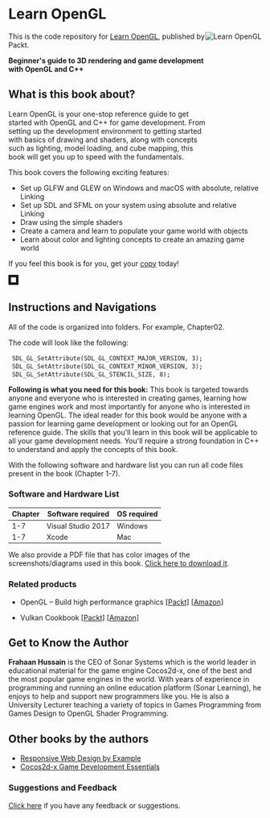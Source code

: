 # Learn OpenGL

<a href="https://www.packtpub.com/game-development/learn-opengl?utm_source=github&utm_medium=repository&utm_campaign=9781789340365"><img src="https://www.packtpub.com/sites/default/files/B11259.png" alt="Learn OpenGL" height="256px" align="right"></a>

This is the code repository for [Learn OpenGL](https://www.packtpub.com/game-development/learn-opengl?utm_source=github&utm_medium=repository&utm_campaign=9781789340365), published by Packt.

**Beginner's guide to 3D rendering and game development with OpenGL and C++**

## What is this book about?
Learn OpenGL is your one-stop reference guide to get started with OpenGL and C++ for game development. From setting up the development environment to getting started with basics of drawing and shaders, along with concepts such as lighting, model loading, and cube mapping, this book will get you up to speed with the fundamentals.

This book covers the following exciting features:
* Set up GLFW and GLEW on Windows and macOS with absolute, relative Linking
* Set up SDL and SFML on your system using absolute and relative Linking
* Draw using the simple shaders
* Create a camera and learn to populate your game world with objects
* Learn about color and lighting concepts to create an amazing game world


If you feel this book is for you, get your [copy](https://www.amazon.com/dp/1789340365) today!

<a href="https://www.packtpub.com/?utm_source=github&utm_medium=banner&utm_campaign=GitHubBanner"><img src="https://raw.githubusercontent.com/PacktPublishing/GitHub/master/GitHub.png" 
alt="https://www.packtpub.com/" border="5" /></a>


## Instructions and Navigations
All of the code is organized into folders. For example, Chapter02.

The code will look like the following:
```
 SDL_GL_SetAttribute(SDL_GL_CONTEXT_MAJOR_VERSION, 3);
 SDL_GL_SetAttribute(SDL_GL_CONTEXT_MINOR_VERSION, 3);
 SDL_GL_SetAttribute(SDL_GL_STENCIL_SIZE, 8);
```

**Following is what you need for this book:**
This book is targeted towards anyone and everyone who is interested in creating games, learning how game engines work and most importantly for anyone who is interested in learning OpenGL. The ideal reader for this book would be anyone with a passion for learning game development or looking out for an OpenGL reference guide. The skills that you'll learn in this book will be applicable to all your game development needs. You'll require a strong foundation in C++ to understand and apply the concepts of this book. 

With the following software and hardware list you can run all code files present in the book (Chapter 1-7).

### Software and Hardware List

| Chapter  | Software required                   | OS required                        |
| -------- | ------------------------------------| -----------------------------------|
| 1-7        | Visual Studio 2017                  | Windows  |
| 1-7        | Xcode                               | Mac      |

We also provide a PDF file that has color images of the screenshots/diagrams used in this book. [Click here to download it](https://www.packtpub.com/sites/default/files/downloads/LearnOpenGL_ColorImages.pdf).

### Related products
* OpenGL – Build high performance graphics [[Packt]](https://www.packtpub.com/application-development/opengl-–-build-high-performance-graphics?utm_source=github&utm_medium=repository&utm_campaign=9781788296724) [[Amazon]](https://www.amazon.com/dp/B07124RCBT)

* Vulkan Cookbook [[Packt]](https://www.packtpub.com/game-development/vulkan-cookbook?utm_source=github&utm_medium=repository&utm_campaign=9781786468154) [[Amazon]](https://www.amazon.com/dp/1786468158)

## Get to Know the Author
**Frahaan Hussain** is the CEO of Sonar Systems which is the world leader in educational material for the game engine Cocos2d-x, one of the best and the most popular game engines in the world. With years of experience in programming and running an online education platform (Sonar Learning), he enjoys to help and support new programmers like you. 
He is also a University Lecturer teaching a variety of topics in Games Programming from Games Design to OpenGL Shader Programming.


## Other books by the authors
* [Responsive Web Design by Example](https://www.packtpub.com/web-development/responsive-web-design-example?utm_source=github&utm_medium=repository&utm_campaign=9781787287068)
* [Cocos2d-x Game Development Essentials](https://www.packtpub.com/game-development/cocos2d-x-game-development-essentials?utm_source=github&utm_medium=repository&utm_campaign=9781783987863)

### Suggestions and Feedback
[Click here](https://docs.google.com/forms/d/e/1FAIpQLSdy7dATC6QmEL81FIUuymZ0Wy9vH1jHkvpY57OiMeKGqib_Ow/viewform) if you have any feedback or suggestions.
